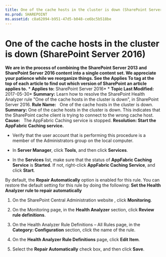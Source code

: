 ```yaml
---
title: One of the cache hosts in the cluster is down (SharePoint Server 2016)
ms.prod: SHAREPOINT
ms.assetid: c8a62094-b951-47d5-b048-ce6bc5b518be
---
```



# One of the cache hosts in the cluster is down (SharePoint Server 2016)
 **We are in the process of combining the SharePoint Server 2013 and SharePoint Server 2016 content into a single content set. We appreciate your patience while we reorganize things. See the Applies To tag at the top of each article to find out which version of SharePoint an article applies to.** * **Applies to:** SharePoint Server 2016*  * **Topic Last Modified:** 2017-05-30* **Summary:** Learn how to resolve the SharePoint Health Analyzer rule "One of the cache hosts in the cluster is down", in SharePoint Server 2016. **Rule Name:**   One of the cache hosts in the cluster is down. **Summary:** One of the cache hosts in the cluster is down. This indicates that the SharePoint cache client is trying to connect to the wrong cache host. **Cause:**   The AppFabric Caching service is stopped. **Resolution: Start the AppFabric Caching service.**
- Verify that the user account that is performing this procedure is a member of the Administrators group on the local computer.
    
  
- In **Server Manager**, click **Tools**, and then click **Services**.
    
  
- In the **Services** list, make sure that the status of **AppFabric Caching Service** is **Started**. If not, right-click **AppFabric Caching Service**, and click **Start**.
    
  
By default, the **Repair Automatically** option is enabled for this rule. You can restore the default setting for this rule by doing the following: **Set the Health Analyzer rule to repair automatically**
1. On the SharePoint Central Administration website , click **Monitoring**.
    
  
2. On the Monitoring page, in the **Health Analyzer** section, click **Review rule definitions**.
    
  
3. On the Health Analyzer Rule Definitions – All Rules page, in the **Category: Configuration** section, click the name of the rule.
    
  
4. On the **Health Analyzer Rule Definitions** page, click **Edit Item**.
    
  
5. Select the **Repair Automatically** check box, and then click **Save**.
    
  

